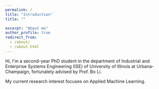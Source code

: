 ```yaml
---
permalink: /
title: "Introduction"
title: ""

excerpt: "About me"
author_profile: true
redirect_from: 
  - /about/
  - /about.html
---
```


Hi, I'm a second-year PhD student in the department of Industrial and Enterprise Systems Engineering (ISE) of University of Illinois at Urbana-Champaign, fortunately advised by Prof. Bo Li.

My current research interest focuses on Applied Machine Learning.

